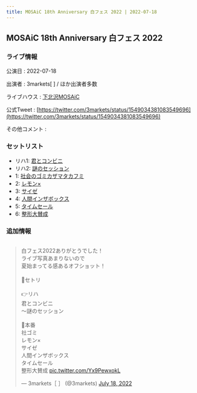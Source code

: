 ```yaml
---
title: MOSAiC 18th Anniversary 白フェス 2022 | 2022-07-18
---
```

## MOSAiC 18th Anniversary 白フェス 2022

### ライブ情報

公演日
:    2022-07-18

出演者
:    3markets[ ] / ほか出演者多数

ライブハウス
:    [下北沢MOSAiC](livehouse011.html)

公式Tweet
:    [https://twitter.com/3markets/status/1549034381083549696](https://twitter.com/3markets/status/1549034381083549696)

その他コメント
:    

### セットリスト

*  リハ1: [君とコンビニ](song024.html)
*  リハ2: [謎のセッション](song038.html)
*  1: [社会のゴミカザマタカフミ](song002.html)
*  2: [レモン×](song003.html)
*  3: [サイゼ](song004.html)
*  4: [人間インザボックス](song016.html)
*  5: [タイムセール](song007.html)
*  6: [整形大賛成](song005.html)


### 追加情報


<img src="">

<blockquote class="twitter-tweet"><p lang="ja" dir="ltr">白フェス2022ありがとうでした！<br>ライブ写真あまりないので<br>夏始まってる感あるオフショット！<br><br>📃セトリ<br><br>👉リハ<br>君とコンビニ<br>〜謎のセッション<br><br>🤘本番<br>社ゴミ<br>レモン×<br>サイゼ<br>人間インザボックス<br>タイムセール<br>整形大賛成 <a href="https://t.co/Yx9PewxokL">pic.twitter.com/Yx9PewxokL</a></p>&mdash; 3markets［ ］ (@3markets) <a href="https://twitter.com/3markets/status/1549034381083549696?ref_src=twsrc%5Etfw">July 18, 2022</a></blockquote>
<script async src="https://platform.twitter.com/widgets.js" charset="utf-8"></script>


